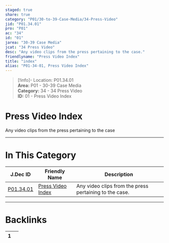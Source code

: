 ```yaml
---  
staged: true  
share: true  
category: "P01/30-to-39-Case-Media/34-Press-Video"  
jid: "P01.34.01"  
pro: "P01"  
ac: "34"  
id: "01"  
jarea: "30-39 Case Media"  
jcat: "34 Press Video"  
desc: "Any video clips from the press pertaining to the case."  
friendlyname: "Press Video Index"  
title: "index"  
alias: "P01-34-01, Press Video Index"  
---  
```

>[!info]- Location: P01.34.01  
>**Area:** P01 - 30-39 Case Media  
>**Category:** 34 - 34 Press Video  
>**ID:** 01 - Press Video Index  
  
# Press Video Index  
  
Any video clips from the press pertaining to the case  
   
  
  
---  
# In This Category  
  
| J.Dec ID                                                                      | Friendly Name                                                                         | Description                                            |  
| ----------------------------------------------------------------------------- | ------------------------------------------------------------------------------------- | ------------------------------------------------------ |  
| [P01.34.01](index.md#) | [Press Video Index](index.md#) | Any video clips from the press pertaining to the case. |  
  
  
---  
# Backlinks  
<div><table class="dataview table-view-table"><thead class="table-view-thead"><tr class="table-view-tr-header"><th class="table-view-th"><span></span><span class="dataview small-text">1</span></th><th class="table-view-th"><span></span></th></tr></thead><tbody class="table-view-tbody"></tbody></table></div>